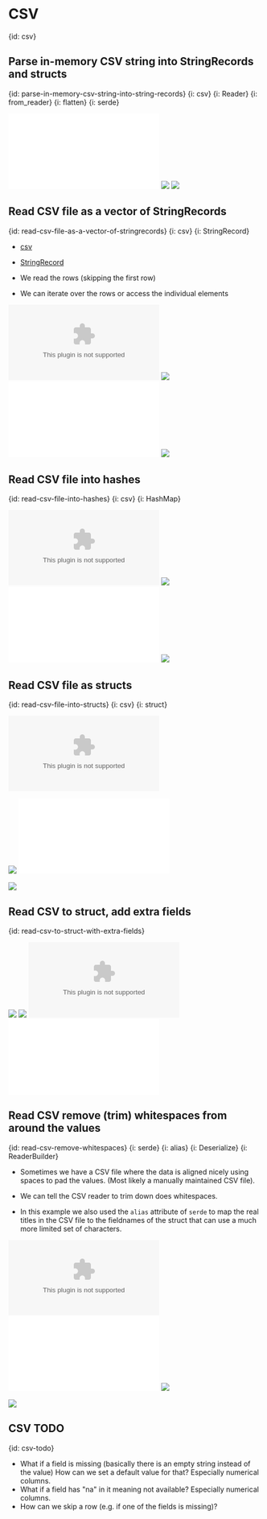 # CSV
{id: csv}


## Parse in-memory CSV string into StringRecords and structs
{id: parse-in-memory-csv-string-into-string-records}
{i: csv}
{i: Reader}
{i: from_reader}
{i: flatten}
{i: serde}

![](examples/csv/parse-csv-string/src/main.rs)
![](examples/csv/parse-csv-string/Cargo.toml)
![](examples/csv/parse-csv-string/out.out)


## Read CSV file as a vector of StringRecords
{id: read-csv-file-as-a-vector-of-stringrecords}
{i: csv}
{i: StringRecord}

* [csv](https://crates.io/crates/csv)
* [StringRecord](https://docs.rs/csv/latest/csv/struct.StringRecord.html)

* We read the rows (skipping the first row)
* We can iterate over the rows or access the individual elements

![](examples/csv/csv-stringrecord/planets.csv)
![](examples/csv/csv-stringrecord/Cargo.toml)
![](examples/csv/csv-stringrecord/src/main.rs)
![](examples/csv/csv-stringrecord/out.out)

## Read CSV file into hashes
{id: read-csv-file-into-hashes}
{i: csv}
{i: HashMap}

![](examples/csv/csv-hash/planets.csv)
![](examples/csv/csv-hash/Cargo.toml)
![](examples/csv/csv-hash/src/main.rs)
![](examples/csv/csv-hash/out.out)

## Read CSV file as structs
{id: read-csv-file-into-structs}
{i: csv}
{i: struct}

![](examples/csv/csv-struct/planets.csv)

![](examples/csv/csv-struct/Cargo.toml)
![](examples/csv/csv-struct/src/main.rs)

![](examples/csv/csv-struct/out.out)

## Read CSV to struct, add extra fields
{id: read-csv-to-struct-with-extra-fields}

![](examples/csv/csv-struct-extra-fields/Cargo.toml)
![](examples/csv/csv-struct-extra-fields/out.out)
![](examples/csv/csv-struct-extra-fields/planets.csv)
![](examples/csv/csv-struct-extra-fields/src/main.rs)


## Read CSV remove (trim) whitespaces from around the values
{id: read-csv-remove-whitespaces}
{i: serde}
{i: alias}
{i: Deserialize}
{i: ReaderBuilder}

* Sometimes we have a CSV file where the data is aligned nicely using spaces to pad the values. (Most likely a manually maintained CSV file).
* We can tell the CSV reader to trim down does whitespaces.

* In this example we also used the `alias` attribute of `serde` to map the real titles in the CSV file to the fieldnames of the struct that can use a much more limited set of characters.


![](examples/csv/csv-trim-all-the-whitespaces/planets.csv)
![](examples/csv/csv-trim-all-the-whitespaces/src/main.rs)
![](examples/csv/csv-trim-all-the-whitespaces/Cargo.toml)

![](examples/csv/csv-trim-all-the-whitespaces/out.out)


## CSV TODO
{id: csv-todo}

* What if a field is missing (basically there is an empty string instead of the value) How can we set a default value for that? Especially numerical columns.
* What if a field has "na" in it meaning not available? Especially numerical columns.
* How can we skip a row (e.g. if one of the fields is missing)?

